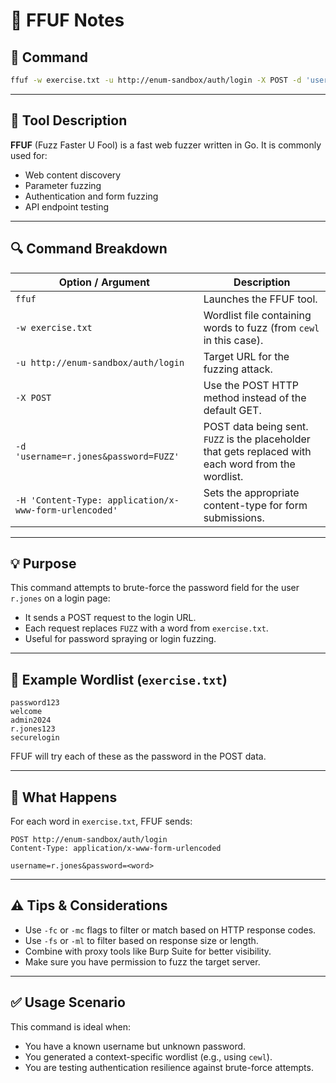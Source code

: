 # 🚀 FFUF Notes

## 📌 Command

```bash
ffuf -w exercise.txt -u http://enum-sandbox/auth/login -X POST -d 'username=r.jones&password=FUZZ' -H 'Content-Type: application/x-www-form-urlencoded'
```

---

## 🧰 Tool Description

**FFUF** (Fuzz Faster U Fool) is a fast web fuzzer written in Go. It is commonly used for:

- Web content discovery
- Parameter fuzzing
- Authentication and form fuzzing
- API endpoint testing

---

## 🔍 Command Breakdown

| Option / Argument                                   | Description |
|----------------------------------------------------|-------------|
| `ffuf`                                             | Launches the FFUF tool. |
| `-w exercise.txt`                                  | Wordlist file containing words to fuzz (from `cewl` in this case). |
| `-u http://enum-sandbox/auth/login`                | Target URL for the fuzzing attack. |
| `-X POST`                                          | Use the POST HTTP method instead of the default GET. |
| `-d 'username=r.jones&password=FUZZ'`              | POST data being sent. `FUZZ` is the placeholder that gets replaced with each word from the wordlist. |
| `-H 'Content-Type: application/x-www-form-urlencoded'` | Sets the appropriate content-type for form submissions. |

---

## 💡 Purpose

This command attempts to brute-force the password field for the user `r.jones` on a login page:

- It sends a POST request to the login URL.
- Each request replaces `FUZZ` with a word from `exercise.txt`.
- Useful for password spraying or login fuzzing.

---

## 📝 Example Wordlist (`exercise.txt`)

```text
password123
welcome
admin2024
r.jones123
securelogin
```

FFUF will try each of these as the password in the POST data.

---

## 🧠 What Happens

For each word in `exercise.txt`, FFUF sends:

```
POST http://enum-sandbox/auth/login
Content-Type: application/x-www-form-urlencoded

username=r.jones&password=<word>
```

---

## ⚠️ Tips & Considerations

- Use `-fc` or `-mc` flags to filter or match based on HTTP response codes.
- Use `-fs` or `-ml` to filter based on response size or length.
- Combine with proxy tools like Burp Suite for better visibility.
- Make sure you have permission to fuzz the target server.

---

## ✅ Usage Scenario

This command is ideal when:

- You have a known username but unknown password.
- You generated a context-specific wordlist (e.g., using `cewl`).
- You are testing authentication resilience against brute-force attempts.

